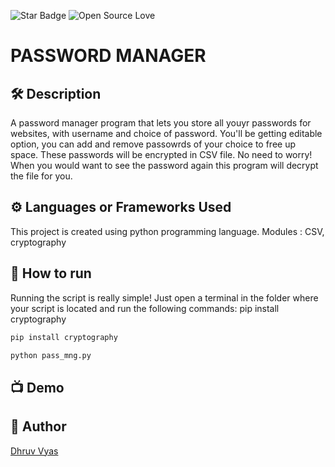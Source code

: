 <!--Please do not remove this part-->
![Star Badge](https://img.shields.io/static/v1?label=%F0%9F%8C%9F&message=If%20Useful&style=style=flat&color=BC4E99)
![Open Source Love](https://badges.frapsoft.com/os/v1/open-source.svg?v=103)

# PASSWORD MANAGER

## 🛠️ Description
A password manager program that lets you store all youyr passwords for websites, with username and choice of password. You'll be getting editable option, you can add and remove passowrds of your choice to free up space. These passwords will be encrypted in CSV file. No need to worry! When you would want to see the password again this program will decrypt the file for you.

## ⚙️ Languages or Frameworks Used
This project is created using python programming language.
Modules : CSV, cryptography

## 🌟 How to run
Running the script is really simple! Just open a terminal in the folder where your script is located and run the following commands: pip install cryptography

```sh
pip install cryptography
```

```sh
python pass_mng.py
```


## 📺 Demo

## 🤖 Author
[Dhruv Vyas](https://github.com/dhruvvyas951)


